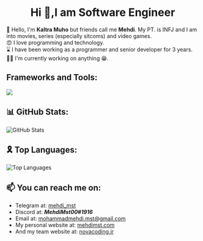 <h1 align="center">Hi 👋,I am Software Engineer</h1>

<p>👋 Hello, I'm <b>Kaltra Muho</b> but friends call me <b>Mehdi</b>. My PT. is INFJ and I am into movies, series (especially sitcoms) and video games.
<br>
😍 I love programming and technology.
<br>
⌛ I have been working as a programmer and senior developer for 3 years.
<br>
👨‍💻 I'm currently working on anything 😁.
</p>

<h2>Frameworks and Tools:</h2>
<p>
  <a href="https://skillicons.dev">
    <img src="https://skillicons.dev/icons?i=cs,html,css,js,ts,dotnet,bootstrap,tailwind,jquery,angular,azure,docker,git,github,gitlab,githubactions,linux,nginx,rabbitmq,mongodb,mysql,rails,sqlite,visualstudio,vscode,postman,powershell" />
  </a>
</p>

<h2>📊 GitHub Stats:</h2>
<img src="https://github-readme-stats-wheat-tau-10.vercel.app/api?username=MehdiMst00&show_icons=true&theme=transparent&how_icons=true&rank_icon=github&count_private=true" alt="GitHub Stats" />

<h2>🎗️ Top Languages:</h2>
<img src="https://github-readme-stats-wheat-tau-10.vercel.app/api/top-langs/?username=MehdiMst00&layout=compact&count_private=true&theme=transparent" alt="Top Languages"/>

## 📫 You can reach me on:
- Telegram at: [mehdi_mst](https://t.me/mehdi_mst)
- Discord at: ***MehdiMst00#1916***
- Email at: mohammadmehdi.mst@gmail.com
- My personal website at: [mehdimst.com](https://mehdimst.com)
- And my team website at: [novacoding.ir](https://novacoding.ir)
